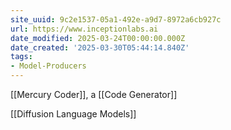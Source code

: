 ```yaml
---
site_uuid: 9c2e1537-05a1-492e-a9d7-8972a6cb927c
url: https://www.inceptionlabs.ai
date_modified: 2025-03-24T00:00:00.000Z
date_created: '2025-03-30T05:44:14.840Z'
tags:
- Model-Producers
---
```









[[Mercury Coder]], a [[Code Generator]]

[[Diffusion Language Models]]
